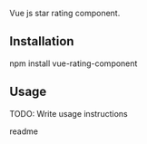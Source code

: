 <snippet>
  <content>

Vue js star rating component.

## Installation

npm install vue-rating-component

## Usage

TODO: Write usage instructions

</content>
  <tabTrigger>readme</tabTrigger>
</snippet>